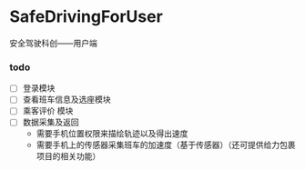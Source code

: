 # SafeDrivingForUser
安全驾驶科创——用户端
### todo
* [ ] 登录模块  
* [ ] 查看班车信息及选座模块
* [ ] 乘客评价	模块
* [ ] 数据采集及返回
  * 需要手机位置权限来描绘轨迹以及得出速度
  * 需要手机上的传感器采集班车的加速度（基于传感器）（还可提供给力包裹项目的相关功能）
